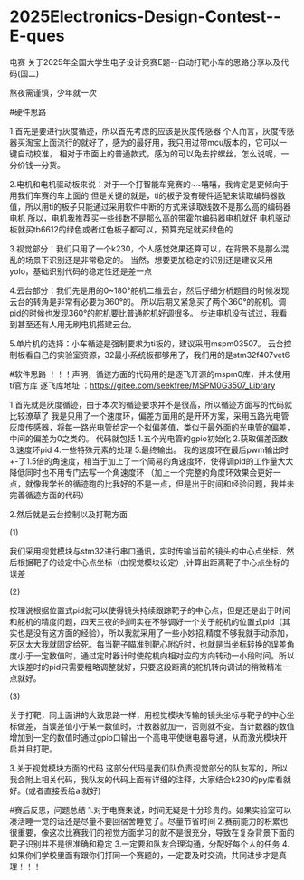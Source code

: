 # 2025Electronics-Design-Contest--E-ques
电赛   关于2025年全国大学生电子设计竞赛E题--自动打靶小车的思路分享以及代码(国二)

熬夜需谨慎，少年就一次


#硬件思路

1.首先是要进行灰度循迹，所以首先考虑的应该是灰度传感器
个人而言，灰度传感器买淘宝上面流行的就好了，感为的最好用，我只用过带mcu版本的，它可以一键自动校准，
相对于市面上的普通款式，感为的可以免去拧螺丝，怎么说呢，一分价钱一分货。

2.电机和电机驱动板来说：对于一个打智能车竞赛的~~嘻嘻，我肯定是更倾向于用我们车赛的车上面的
但是关键的就是，ti的板子没有硬件适配来读取编码器数值，所以用ti的板子只能通过采用软件中断的方式来读取线数不是那么高的编码器电机
所以，电机我推荐买一些线数不是那么高的带霍尔编码器电机就好
电机驱动板就买tb6612的绿色或者红色板子都可以，预算充足就买绿色的

3.视觉部分：我们只用了一个k230，个人感觉效果还算可以，在背景不是那么混乱的场景下识别还是非常稳定的。
当然，想要更加稳定的识别还是建议采用yolo，基础识别代码的稳定性还是差一点

4.云台部分：我们先是用的0~180°舵机二维云台，然后仔细分析题目的时候发现云台的转角是非常有必要为360°的。
所以后期又紧急买了两个360°的舵机。调pid的时候也发现360°的舵机要比普通舵机好调很多。
步进电机没有试过，我看到甚至还有人用无刷电机搭建云台。

5.单片机的选择：小车循迹是强制要求为ti板的，建议采用mspm03507。
云台控制板看自己的实验室资源，32最小系统板都够用了，我们用的是stm32f407vet6


#软件思路
！！！声明，循迹方面的代码用的是逐飞开源的mspm0库，并未使用ti官方库
逐飞库地址 ：https://gitee.com/seekfree/MSPM0G3507_Library

1.首先就是灰度循迹，由于本次的循迹要求并不是很高，所以循迹方面写的代码就比较潦草了
我是只用了一个速度环，偏差方面用的是开环方案，采用五路光电管灰度传感器，将每一路光电管给定一个拟偏差值，类似于最外面的光电管的偏差，中间的偏差为0之类的。
代码就包括  1.五个光电管的gpio初始化  2.获取偏差函数  3.速度环pid  4.一些特殊元素的处理  5.最终输出。
我的速度环在最后pwm输出时+-了1.5倍的角速度，相当于加上了一个简易的角速度环，使得调pid的工作量大大降低同时也不用专门去写一个角速度环
（加上一个完整的角度环效果会更好一点，就像我学长的循迹跑的比我好的不是一点，但是出于时间和经验问题，我并未完善循迹方面的代码）

2.然后就是云台控制以及打靶方面

(1)

我们采用视觉模块与stm32进行串口通讯，实时传输当前的镜头的中心点坐标，然后根据靶子的设定中心点坐标（由视觉模块设定）,计算出距离靶子中心点坐标的误差

(2)

按理说根据位置式pid就可以使得镜头持续跟踪靶子的中心点，但是还是出于时间和舵机的精度问题，四天三夜的时间实在不够调好一个关于舵机的位置式pid（其实也是没有这方面的经验），所以我就采用了一些小妙招,精度不够我就手动添加，死区太大我就固定给死。每当靶子瞄准到靶心附近时，也就是当坐标转换的误差角度小于一定数值时，通过定时器计时使舵机向相对应的方向转动一小段时间。所以大误差时的pid只需要粗略调整就好，只要这段距离的舵机转向调试的稍微精准一点就好。

(3)

关于打靶，同上面讲的大致思路一样，用视觉模块传输的镜头坐标与靶子的中心坐标做差，当误差值小于某一数值时，计数器就加一，否则就不变。当计数器的数值增加到一定的数值时通过gpio口输出一个高电平使继电器导通，从而激光模块开启并且打靶。

3.关于视觉模块方面的代码
这部分代码是我们队负责视觉部分的队友写的，所以我会附上相关代码，我队友的代码上面有详细的注释，大家结合k230的py库看就好。(或者直接丢给ai就好)



#赛后反思，问题总结
1.对于电赛来说，时间无疑是十分珍贵的。如果实验室可以凑活睡一觉的话还是尽量不要回宿舍睡觉了。尽量节省时间
2.赛前能力的积累也很重要，像这次比赛我们的视觉方面学习的就不是很充分，导致在复杂背景下面的靶子识别并不是很准确和稳定
3.一定要和队友合理沟通，分配好每个人的任务
4.如果你们学校里面有跟你们打同一个赛题的，一定要及时交流，共同进步才是真理！！！




